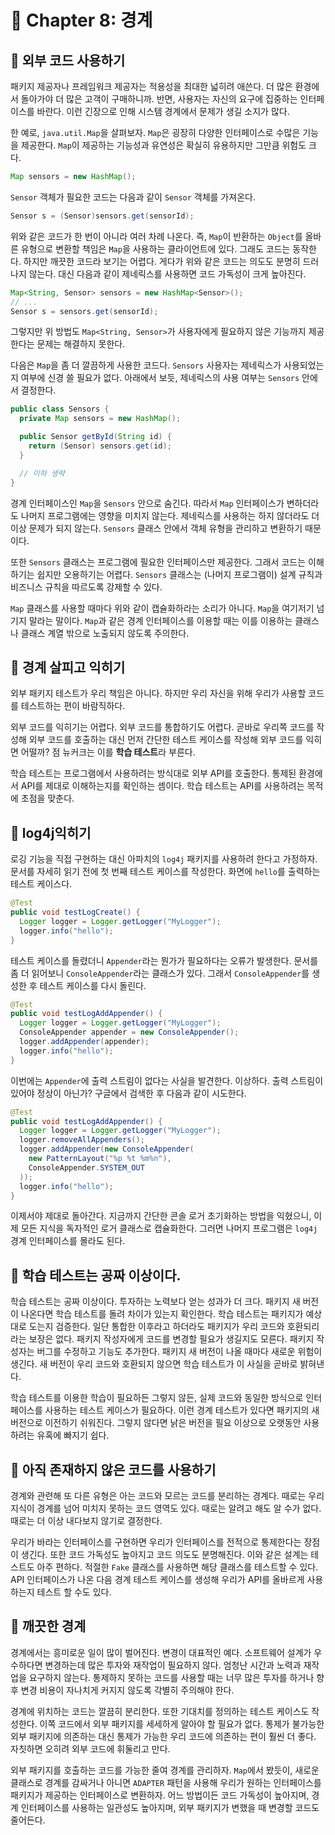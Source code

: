 # 🍭 Chapter 8: 경계

## 🎃 외부 코드 사용하기
패키지 제공자나 프레임워크 제공자는 적용성을 최대한 넓히려 애쓴다. 더 많은 환경에서 돌아가야 더 많은 고객이 구매하니까. 반면, 사용자는 자신의 요구에 집중하는 인터페이스를 바란다. 이런 긴장으로 인해 시스템 경계에서 문제가 생길 소지가 많다.   

한 예로, `java.util.Map`을 살펴보자. `Map`은 굉장히 다양한 인터페이스로 수많은 기능을 제공한다. `Map`이 제공하는 기능성과 유연성은 확실히 유용하지만 그만큼 위험도 크다.   

```java
Map sensors = new HashMap();
```

`Sensor` 객체가 필요한 코드는 다음과 같이 `Sensor` 객체를 가져온다.

```java
Sensor s = (Sensor)sensors.get(sensorId);
```

위와 같은 코드가 한 번이 아니라 여러 차례 나온다. 즉, `Map`이 반환하는 `Object`를 올바른 유형으로 변환할 책임은 `Map`을 사용하는 클라이언트에 있다. 그래도 코드는 동작한다. 하지만 깨끗한 코드라 보기는 어렵다. 게다가 위와 같은 코드는 의도도 분명히 드러나지 않는다. 대신 다음과 같이 제네릭스를 사용하면 코드 가독성이 크게 높아진다.

```java
Map<String, Sensor> sensors = new HashMap<Sensor>();
// ...
Sensor s = sensors.get(sensorId);
```

그렇지만 위 방법도 `Map<String, Sensor>`가 사용자에게 필요하지 않은 기능까지 제공한다는 문제는 해결하지 못한다.   

다음은 `Map`을 좀 더 깔끔하게 사용한 코드다. `Sensors` 사용자는 제네릭스가 사용되었는지 여부에 신경 쓸 필요가 없다. 아래에서 보듯, 제네릭스의 사용 여부는 `Sensors` 안에서 결정한다.

```java
public class Sensors {
  private Map sensors = new HashMap();

  public Sensor getById(String id) {
    return (Sensor) sensors.get(id);
  }

  // 이하 생략
}
```

경계 인터페이스인 `Map`을 `Sensors` 안으로 숨긴다. 따라서 `Map` 인터페이스가 변하더라도 나머지 프로그램에는 영향을 미치지 않는다. 제네릭스를 사용하는 하지 않더라도 더 이상 문제가 되지 않는다. `Sensors` 클래스 안에서 객체 유형을 관리하고 변환하기 때문이다.   

또한 `Sensors` 클래스는 프로그램에 필요한 인터페이스만 제공한다. 그래서 코드는 이해하기는 쉽지만 오용하기는 어렵다. `Sensors` 클래스는 (나머지 프로그램이) 설계 규칙과 비즈니스 규칙을 따르도록 강제할 수 있다.   

`Map` 클래스를 사용할 때마다 위와 같이 캡슐화하라는 소리가 아니다. `Map`을 여기저기 넘기지 말라는 말이다. `Map`과 같은 경계 인터페이스를 이용할 때는 이를 이용하는 클래스나 클래스 계열 밖으로 노출되지 않도록 주의한다.

## 🎃 경계 살피고 익히기
외부 패키지 테스트가 우리 책임은 아니다. 하지만 우리 자신을 위해 우리가 사용할 코드를 테스트하는 편이 바람직하다.   

외부 코드를 익히기는 어렵다. 외부 코드를 통합하기도 어렵다. 곧바로 우리쪽 코드를 작성해 외부 코드를 호출하는 대신 먼저 간단한 테스트 케이스를 작성해 외부 코드를 익히면 어떨까? 점 뉴커크는 이를 **학습 테스트**라 부른다.   

학습 테스트는 프로그램에서 사용하려는 방식대로 외부 API를 호출한다. 통제된 환경에서 API를 제대로 이해하는지를 확인하는 셈이다. 학습 테스트는 API를 사용하려는 목적에 초점을 맞춘다.

## 🎃 log4j익히기
로깅 기능을 직접 구현하는 대신 아파치의 `log4j` 패키지를 사용하려 한다고 가정하자. 문서를 자세히 읽기 전에 첫 번째 테스트 케이스를 작성한다. 화면에 `hello`를 출력하는 테스트 케이스다.

```java
@Test
public void testLogCreate() {
  Logger logger = Logger.getLogger("MyLogger");
  logger.info("hello");
}
```

테스트 케이스를 돌렸더니 `Appender`라는 뭔가가 필요하다는 오류가 발생한다. 문서를 좀 더 읽어보니 `ConsoleAppender`라는 클래스가 있다. 그래서 `ConsoleAppender`를 생성한 후 테스트 케이스를 다시 돌린다.

```java
@Test
public void testLogAddAppender() {
  Logger logger = Logger.getLogger("MyLogger");
  ConsoleAppender appender = new ConsoleAppender();
  logger.addAppender(appender);
  logger.info("hello");
}
```

이번에는 `Appender`에 출력 스트림이 없다는 사실을 발견한다. 이상하다. 출력 스트림이 있어야 정상이 아닌가? 구글에서 검색한 후 다음과 같이 시도한다.

```java
@Test
public void testLogAddAppender() {
  Logger logger = Logger.getLogger("MyLogger");
  logger.removeAllAppenders();
  logger.addAppender(new ConsoleAppender(
    new PatternLayout("%p %t %m%n"),
    ConsoleAppender.SYSTEM_OUT
  ));
  logger.info("hello");
}
```

이제서야 제대로 돌아간다. 지금까지 간단한 콘솔 로거 초기화하는 방법을 익혔으니, 이제 모든 지식을 독자적인 로거 클래스로 캡슐화한다. 그러면 나머지 프로그램은 `log4j` 경계 인터페이스를 몰라도 된다.

## 🎃 학습 테스트는 공짜 이상이다.
학습 테스트는 공짜 이상이다. 투자하는 노력보다 얻는 성과가 더 크다. 패키지 새 버전이 나온다면 학습 테스트를 돌려 차이가 있는지 확인한다. 학습 테스트는 패키지가 예상대로 도는지 검증한다. 일단 통합한 이후라고 하더라도 패키지가 우리 코드와 호환되리라는 보장은 없다. 패키지 작성자에게 코드를 변경할 필요가 생길지도 모른다. 패키지 작성자는 버그를 수정하고 기능도 추가한다. 패키지 새 버전이 나올 때마다 새로운 위험이 생긴다. 새 버전이 우리 코드와 호환되지 않으면 학습 테스트가 이 사실을 곧바로 밝혀낸다.   

학습 테스트를 이용한 학습이 필요하든 그렇지 않든, 실제 코드와 동일한 방식으로 인터페이스를 사용하는 테스트 케이스가 필요하다. 이런 경계 테스트가 있다면 패키지의 새 버전으로 이전하기 쉬워진다. 그렇지 않다면 낡은 버전을 필요 이상으로 오랫동안 사용하려는 유혹에 빠지기 쉽다.

## 🎃 아직 존재하지 않은 코드를 사용하기
경계와 관련해 또 다른 유형은 아는 코드와 모르는 코드를 분리하는 경계다. 때로는 우리 지식이 경계를 넘어 미치지 못하는 코드 영역도 있다. 때로는 알려고 해도 알 수가 없다. 때로는 더 이상 내다보지 않기로 결정한다.   

우리가 바라는 인터페이스를 구현하면 우리가 인터페이스를 전적으로 통제한다는 장점이 생긴다. 또한 코드 가독성도 높아지고 코드 의도도 분명해진다. 이와 같은 설계는 테스트도 아주 편하다. 적절한 `Fake` 클래스를 사용하면 해당 클래스를 테스트할 수 있다. API 인터페이스가 나온 다음 경계 테스트 케이스를 생성해 우리가 API를 올바르게 사용하는지 테스트 할 수도 있다.

## 🎃 깨끗한 경계
경계에서는 흥미로운 일이 많이 벌어진다. 변경이 대표적인 예다. 소프트웨어 설계가 우수하다면 변경하는데 많은 투자와 재작업이 필요하지 않다. 엄청난 시간과 노력과 재작업을 요구하지 않는다. 통제하지 못하는 코드를 사용할 때는 너무 많은 투자를 하거나 향후 변경 비용이 자나치게 커지지 않도록 각별히 주의해야 한다.   

경계에 위치하는 코드는 깔끔히 분리한다. 또한 기대치를 정의하는 테스트 케이스도 작성한다. 이쪽 코드에서 외부 패키지를 세세하게 알아야 할 필요가 없다. 통제가 불가능한 외부 패키지에 의존하는 대신 통제가 가능한 우리 코드에 의존하는 편이 훨씬 더 좋다. 자칫하면 오히려 외부 코드에 휘둘리고 만다.   

외부 패키지를 호출하는 코드를 가능한 줄여 경계를 관리하자. `Map`에서 봤듯이, 새로운 클래스로 경계를 감싸거나 아니면 `ADAPTER` 패턴을 사용해 우리가 원하는 인터페이스를 패키지가 제공하는 인터페이스로 변환하자. 어느 방법이든 코드 가독성이 높아지며, 경계 인터페이스를 사용하는 일관성도 높아지며, 외부 패키지가 변했을 때 변경할 코드도 줄어든다.

